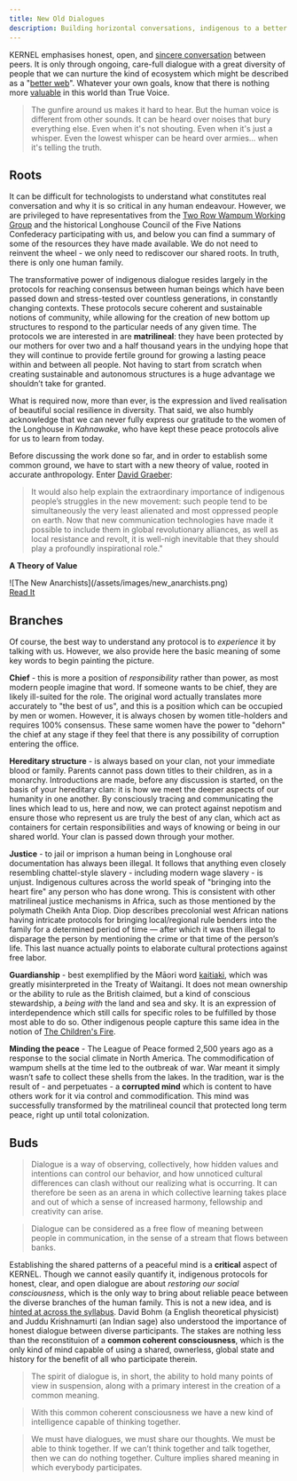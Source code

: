 ```yaml
---
title: New Old Dialogues
description: Building horizontal conversations, indigenous to a better web.
---
```


KERNEL emphasises honest, open, and [sincere conversation](../../module-0/conversation) between peers. It is only through ongoing, care-full dialogue with a great diversity of people that we can nurture the kind of ecosystem which might be described as a "[better web](../../module-3)". Whatever your own goals, know that there is nothing more [valuable](../../module-1/value) in this world than True Voice.

> The gunfire around us makes it hard to hear. But the human voice is different from other sounds. It can be heard over noises that bury everything else. Even when it's not shouting. Even when it's just a whisper. Even the lowest whisper can be heard over armies... when it's telling the truth. 

## Roots

It can be difficult for technologists to understand what constitutes real conversation and why it is so critical in any human endeavour. However, we are privileged to have representatives from the <a href="https://harolddavis3.github.io/Two-Row-Wampum-Social-Layer-Platform" target="_blank" rel="noopener noreferrer">Two Row Wampum Working Group</a> and the historical Longhouse Council of the Five Nations Confederacy participating with us, and below you can find a summary of some of the resources they have made available. We do not need to reinvent the wheel - we only need to rediscover our shared roots. In truth, there is only one human family.

The transformative power of indigenous dialogue resides largely in the protocols for reaching consensus between human beings which have been passed down and stress-tested over countless generations, in constantly changing contexts. These protocols secure coherent and sustainable notions of community, while allowing for the creation of new bottom up structures to respond to the particular needs of any given time. The protocols we are interested in are **matrilineal**: they have been protected by our mothers for over two and a half thousand years in the undying hope that they will continue to provide fertile ground for growing a lasting peace within and between all people. Not having to start from scratch when creating sustainable and autonomous structures is a huge advantage we shouldn’t take for granted.

What is required now, more than ever, is the expression and lived realisation of beautiful social resilience in diversity. That said, we also humbly acknowledge that we can never fully express our gratitude to the women of the Longhouse in _Kahnawake_, who have kept these peace protocols alive for us to learn from today.

Before discussing the work done so far, and in order to establish some common ground, we have to start with a new theory of value, rooted in accurate anthropology. Enter [David Graeber](../../module-2/debt):

>It would also help explain the extraordinary importance of indigenous people’s struggles in the new movement: such people tend to be simultaneously the very least alienated and most oppressed people on earth. Now that new communication technologies have made it possible to
include them in global revolutionary alliances, as well as local resistance and revolt, it is well-nigh inevitable that they should play a profoundly inspirational role."

<div markdown="1" class="card half sidebar center gemoji center-content center">

**A Theory of Value**

<div markdown="2">
![The New Anarchists](/assets/images/new_anarchists.png)
</div>

<div markdown="3" class="curated-link">
<a href="https://www.researchgate.net/publication/27224530_Toward_an_Anthropological_Theory_of_Value_The_False_Coin_of_Our_Own_Dreams" target="_blank">Read It</a>
</div>

</div>

<div markdown="1" class="clear"></div>

## Branches

Of course, the best way to understand any protocol is to _experience_ it by talking with us. However, we also provide here the basic meaning of some key words to begin painting the picture.

**Chief** - this is more a position of _responsibility_ rather than power, as most modern people imagine that word. If someone wants to be chief, they are likely ill-suited for the role. The original word actually translates more accurately to "the best of us", and this is a position which can be occupied by men or women. However, it is always chosen by women title-holders and requires 100% consensus. These same women have the power to "dehorn" the chief at any stage if they feel that there is any possibility of corruption entering the office.

**Hereditary structure** - is always based on your clan, not your immediate blood or family. Parents cannot pass down titles to their children, as in a monarchy. Introductions are made, before any discussion is started, on the basis of your hereditary clan: it is how we meet the deeper aspects of our humanity in one another. By consciously tracing and communicating the lines which lead to us, here and now, we can protect against nepotism and ensure those who represent us are truly the best of any clan, which act as containers for certain responsibilities and ways of knowing or being in our shared world. Your clan is passed down through your mother.

**Justice** - to jail or imprison a human being in Longhouse oral documentation has always been illegal. It follows that anything even closely resembling chattel-style slavery - including modern wage slavery - is unjust. Indigenous cultures across the world speak of "bringing into the heart fire" any person who has done wrong. This is consistent with other matrilineal justice mechanisms in Africa, such as those mentioned by the polymath Cheikh Anta Diop. Diop describes precolonial west African nations having intricate protocols for bringing local/regional rule benders into the family for a determined period of time — after which it was then illegal to disparage the person by mentioning the crime or that time of the person’s life. This last nuance actually points to elaborate cultural protections against free labor.

**Guardianship** - best exemplified by the Māori word [kaitiaki](https://en.wikipedia.org/wiki/Kaitiaki), which was greatly misinterpreted in the Treaty of Waitangi. It does not mean ownership or the ability to rule as the British claimed, but a kind of conscious stewardship, a _being with_ the land and sea and sky. It is an expression of interdependence which still calls for specific roles to be fulfilled by those most able to do so. Other indigenous people capture this same idea in the notion of [The Children's Fire](https://vimeo.com/20278227).

**Minding the peace** - The League of Peace formed 2,500 years ago as a response to the social climate in North America. The commodification of wampum shells at the time led to the outbreak of war. War meant it simply wasn’t safe to collect these shells from the lakes. In the tradition, war is the result of - and perpetuates - a **corrupted mind** which is content to have others work for it via control and commodification. This mind was successfully transformed by the matrilineal council that protected long term peace, right up until total colonization. 

## Buds

> Dialogue is a way of observing, collectively, how hidden values and intentions can control our behavior, and how unnoticed cultural differences can clash without our realizing what is occurring. It can therefore be seen as an arena in which collective learning takes place and out of which a sense of increased harmony, fellowship and creativity can arise.

> Dialogue can be considered as a free flow of meaning between people in communication, in the sense of a stream that flows between banks.

Establishing the shared patterns of a peaceful mind is a **critical** aspect of KERNEL. Though we cannot easily quantify it, indigenous protocols for honest, clear, and open dialogue are about _restoring our social consciousness_, which is the only way to bring about reliable peace between the diverse branches of the human family. This is not a new idea, and is [hinted at across the syllabus](../../module-0/conversation/#old-gifts-anew). David Bohm (a English theoretical physicist) and Juddu Krishnamurti (an Indian sage) also understood the importance of honest dialogue between diverse participants. The stakes are nothing less than the reconstituion of a **common coherent consciousness**, which is the only kind of mind capable of using a shared, ownerless, global state and history for the benefit of all who participate therein.

> The spirit of dialogue is, in short, the ability to hold many points of view in suspension, along with a primary interest in the creation of a common meaning.

> With this common coherent consciousness we have a new kind of intelligence capable of thinking together. 

> We must have dialogues, we must share our thoughts. We must be able to think together. If we can’t think together and talk together, then we can do nothing together. Culture implies shared meaning in which everybody participates.


